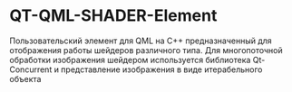 # QT-QML-SHADER-Element
Пользовательский элемент для QML  на C++ предназначенный для отображения работы шейдеров различного типа. 
Для многопоточной обработки изображения шейдером  используется библиотека Qt-Concurrent и представление изображения в виде итерабельного объекта 
